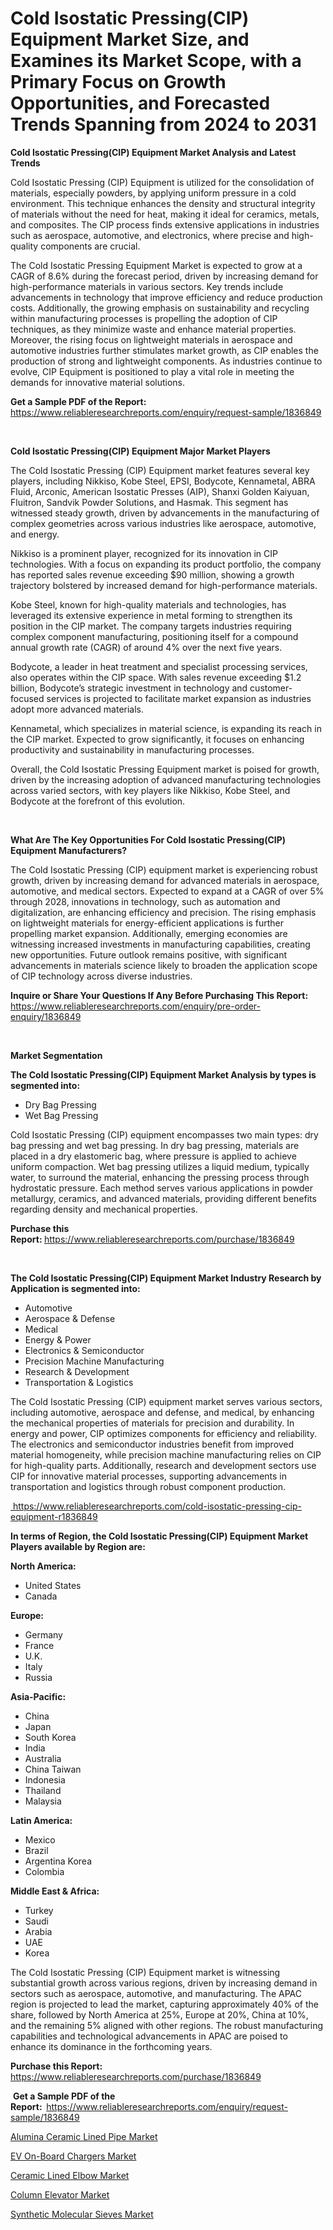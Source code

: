 <p><h1>Cold Isostatic Pressing(CIP) Equipment Market Size, and Examines its Market Scope, with a Primary Focus on Growth Opportunities, and Forecasted Trends Spanning from 2024 to 2031</h1></p><p><strong>Cold Isostatic Pressing(CIP) Equipment Market Analysis and Latest Trends</strong></p>
<p><p>Cold Isostatic Pressing (CIP) Equipment is utilized for the consolidation of materials, especially powders, by applying uniform pressure in a cold environment. This technique enhances the density and structural integrity of materials without the need for heat, making it ideal for ceramics, metals, and composites. The CIP process finds extensive applications in industries such as aerospace, automotive, and electronics, where precise and high-quality components are crucial.</p><p>The Cold Isostatic Pressing Equipment Market is expected to grow at a CAGR of 8.6% during the forecast period, driven by increasing demand for high-performance materials in various sectors. Key trends include advancements in technology that improve efficiency and reduce production costs. Additionally, the growing emphasis on sustainability and recycling within manufacturing processes is propelling the adoption of CIP techniques, as they minimize waste and enhance material properties. Moreover, the rising focus on lightweight materials in aerospace and automotive industries further stimulates market growth, as CIP enables the production of strong and lightweight components. As industries continue to evolve, CIP Equipment is positioned to play a vital role in meeting the demands for innovative material solutions.</p></p>
<p><strong>Get a Sample PDF of the Report:&nbsp;</strong> <a href="https://www.reliableresearchreports.com/enquiry/request-sample/1836849?utm_campaign=32&utm_medium=2&utm_source=Github&utm_content=ia&utm_term=16102024&utm_id=cold-isostatic-pressingcip-equipment">https://www.reliableresearchreports.com/enquiry/request-sample/1836849</a></p>
<p>&nbsp;</p>
<p><strong>Cold Isostatic Pressing(CIP) Equipment Major Market Players</strong></p>
<p><p>The Cold Isostatic Pressing (CIP) Equipment market features several key players, including Nikkiso, Kobe Steel, EPSI, Bodycote, Kennametal, ABRA Fluid, Arconic, American Isostatic Presses (AIP), Shanxi Golden Kaiyuan, Fluitron, Sandvik Powder Solutions, and Hasmak. This segment has witnessed steady growth, driven by advancements in the manufacturing of complex geometries across various industries like aerospace, automotive, and energy.</p><p>Nikkiso is a prominent player, recognized for its innovation in CIP technologies. With a focus on expanding its product portfolio, the company has reported sales revenue exceeding $90 million, showing a growth trajectory bolstered by increased demand for high-performance materials.</p><p>Kobe Steel, known for high-quality materials and technologies, has leveraged its extensive experience in metal forming to strengthen its position in the CIP market. The company targets industries requiring complex component manufacturing, positioning itself for a compound annual growth rate (CAGR) of around 4% over the next five years.</p><p>Bodycote, a leader in heat treatment and specialist processing services, also operates within the CIP space. With sales revenue exceeding $1.2 billion, Bodycote’s strategic investment in technology and customer-focused services is projected to facilitate market expansion as industries adopt more advanced materials.</p><p>Kennametal, which specializes in material science, is expanding its reach in the CIP market. Expected to grow significantly, it focuses on enhancing productivity and sustainability in manufacturing processes.</p><p>Overall, the Cold Isostatic Pressing Equipment market is poised for growth, driven by the increasing adoption of advanced manufacturing technologies across varied sectors, with key players like Nikkiso, Kobe Steel, and Bodycote at the forefront of this evolution.</p></p>
<p>&nbsp;</p>
<p><strong>What Are The Key Opportunities For Cold Isostatic Pressing(CIP) Equipment Manufacturers?</strong></p>
<p><p>The Cold Isostatic Pressing (CIP) equipment market is experiencing robust growth, driven by increasing demand for advanced materials in aerospace, automotive, and medical sectors. Expected to expand at a CAGR of over 5% through 2028, innovations in technology, such as automation and digitalization, are enhancing efficiency and precision. The rising emphasis on lightweight materials for energy-efficient applications is further propelling market expansion. Additionally, emerging economies are witnessing increased investments in manufacturing capabilities, creating new opportunities. Future outlook remains positive, with significant advancements in materials science likely to broaden the application scope of CIP technology across diverse industries.</p></p>
<p><strong>Inquire or Share Your Questions If Any Before Purchasing This Report:</strong> <a href="https://www.reliableresearchreports.com/enquiry/pre-order-enquiry/1836849?utm_campaign=32&utm_medium=2&utm_source=Github&utm_content=ia&utm_term=16102024&utm_id=cold-isostatic-pressingcip-equipment">https://www.reliableresearchreports.com/enquiry/pre-order-enquiry/1836849</a></p>
<p>&nbsp;</p>
<p><strong>Market Segmentation</strong></p>
<p><strong>The Cold Isostatic Pressing(CIP) Equipment Market Analysis by types is segmented into:</strong></p>
<p><ul><li>Dry Bag Pressing</li><li>Wet Bag Pressing</li></ul></p>
<p><p>Cold Isostatic Pressing (CIP) equipment encompasses two main types: dry bag pressing and wet bag pressing. In dry bag pressing, materials are placed in a dry elastomeric bag, where pressure is applied to achieve uniform compaction. Wet bag pressing utilizes a liquid medium, typically water, to surround the material, enhancing the pressing process through hydrostatic pressure. Each method serves various applications in powder metallurgy, ceramics, and advanced materials, providing different benefits regarding density and mechanical properties.</p></p>
<p><strong>Purchase this Report:&nbsp;</strong><a href="https://www.reliableresearchreports.com/purchase/1836849?utm_campaign=32&utm_medium=2&utm_source=Github&utm_content=ia&utm_term=16102024&utm_id=cold-isostatic-pressingcip-equipment">https://www.reliableresearchreports.com/purchase/1836849</a></p>
<p>&nbsp;</p>
<p><strong>The Cold Isostatic Pressing(CIP) Equipment Market Industry Research by Application is segmented into:</strong></p>
<p><ul><li>Automotive</li><li>Aerospace & Defense</li><li>Medical</li><li>Energy & Power</li><li>Electronics & Semiconductor</li><li>Precision Machine Manufacturing</li><li>Research & Development</li><li>Transportation & Logistics</li></ul></p>
<p><p>The Cold Isostatic Pressing (CIP) equipment market serves various sectors, including automotive, aerospace and defense, and medical, by enhancing the mechanical properties of materials for precision and durability. In energy and power, CIP optimizes components for efficiency and reliability. The electronics and semiconductor industries benefit from improved material homogeneity, while precision machine manufacturing relies on CIP for high-quality parts. Additionally, research and development sectors use CIP for innovative material processes, supporting advancements in transportation and logistics through robust component production.</p></p>
<p><a href="https://www.reliableresearchreports.com/cold-isostatic-pressing-cip-equipment-r1836849?utm_campaign=32&utm_medium=2&utm_source=Github&utm_content=ia&utm_term=16102024&utm_id=cold-isostatic-pressingcip-equipment">&nbsp;https://www.reliableresearchreports.com/cold-isostatic-pressing-cip-equipment-r1836849</a></p>
<p><strong>In terms of Region, the Cold Isostatic Pressing(CIP) Equipment Market Players available by Region are:</strong></p>
<p>
    <p> <strong> North America: </strong>
        <ul>
            <li>United States</li>
            <li>Canada</li>
        </ul>
        </p> 
    <p> <strong> Europe: </strong>
        <ul>
            <li>Germany</li>
            <li>France</li>
            <li>U.K.</li>
            <li>Italy</li>
            <li>Russia</li>
        </ul>
        </p> 
    <p> <strong> Asia-Pacific: </strong>
        <ul>
            <li>China</li>
            <li>Japan</li>
            <li>South Korea</li>
            <li>India</li>
            <li>Australia</li>
            <li>China Taiwan</li>
            <li>Indonesia</li>
            <li>Thailand</li>
            <li>Malaysia</li>
        </ul>
        </p> 
    <p> <strong> Latin America: </strong>
        <ul>
            <li>Mexico</li>
            <li>Brazil</li>
            <li>Argentina Korea</li>
            <li>Colombia</li>
        </ul>
        </p> 
    <p> <strong> Middle East & Africa: </strong>
        <ul>
            <li>Turkey</li>
            <li>Saudi</li>
            <li>Arabia</li>
            <li>UAE</li>
            <li>Korea</li>
        </ul>
    </p>
    </p>
<p><p>The Cold Isostatic Pressing (CIP) Equipment market is witnessing substantial growth across various regions, driven by increasing demand in sectors such as aerospace, automotive, and manufacturing. The APAC region is projected to lead the market, capturing approximately 40% of the share, followed by North America at 25%, Europe at 20%, China at 10%, and the remaining 5% aligned with other regions. The robust manufacturing capabilities and technological advancements in APAC are poised to enhance its dominance in the forthcoming years.</p></p>
<p><strong>Purchase this Report: </strong><a href="https://www.reliableresearchreports.com/purchase/1836849?utm_campaign=32&utm_medium=2&utm_source=Github&utm_content=ia&utm_term=16102024&utm_id=cold-isostatic-pressingcip-equipment">https://www.reliableresearchreports.com/purchase/1836849</a></p>
<p>&nbsp;<strong>Get a Sample PDF of the Report:&nbsp;&nbsp;</strong><a href="https://www.reliableresearchreports.com/enquiry/request-sample/1836849?utm_campaign=32&utm_medium=2&utm_source=Github&utm_content=ia&utm_term=16102024&utm_id=cold-isostatic-pressingcip-equipment">https://www.reliableresearchreports.com/enquiry/request-sample/1836849</a></p>
<p><strong></strong></p>
<p><p><a href="https://www.linkedin.com/pulse/strategic-roadmap-success-global-alumina-ceramic-lined-pipe-17guc?utm_campaign=32&utm_medium=2&utm_source=Github&utm_content=ia&utm_term=16102024&utm_id=cold-isostatic-pressingcip-equipment">Alumina Ceramic Lined Pipe Market</a></p><p><a href="https://github.com/cristy9x9bur/Market-Research-Report-List-1/blob/main/ev-on-board-chargers-market.md?utm_campaign=32&utm_medium=2&utm_source=Github&utm_content=ia&utm_term=16102024&utm_id=cold-isostatic-pressingcip-equipment">EV On-Board Chargers Market</a></p><p><a href="https://www.linkedin.com/pulse/global-ceramic-lined-elbow-market-size-trends-analysis-regional-00q6c?utm_campaign=32&utm_medium=2&utm_source=Github&utm_content=ia&utm_term=16102024&utm_id=cold-isostatic-pressingcip-equipment">Ceramic Lined Elbow Market</a></p><p><a href="https://issuu.com/reportprime-2/docs/column-elevator-market-size-2030.pp_22cefc68183b01?utm_campaign=32&utm_medium=2&utm_source=Github&utm_content=ia&utm_term=16102024&utm_id=cold-isostatic-pressingcip-equipment">Column Elevator Market</a></p><p><a href="https://github.com/MonroeBullock54/Market-Research-Report-List-1/blob/main/synthetic-molecular-sieves-market.md?utm_campaign=32&utm_medium=2&utm_source=Github&utm_content=ia&utm_term=16102024&utm_id=cold-isostatic-pressingcip-equipment">Synthetic Molecular Sieves Market</a></p></p>